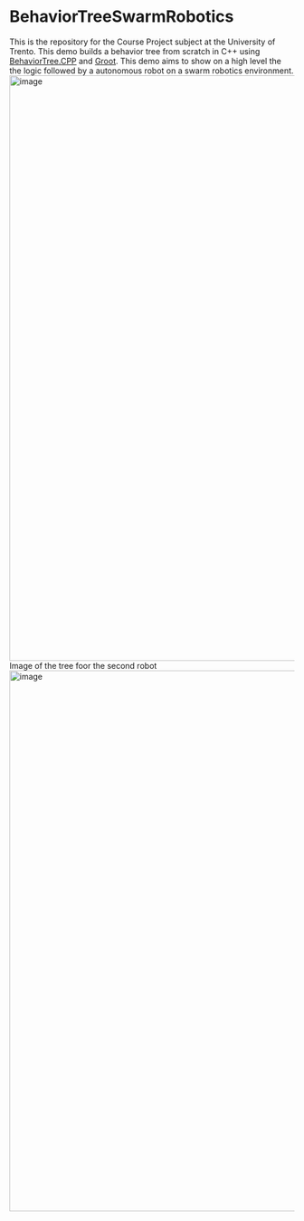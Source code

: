 # BehaviorTreeSwarmRobotics
This is the repository for the Course Project subject at the University of Trento.
This demo builds a behavior tree from scratch in C++ using [BehaviorTree.CPP](https://www.behaviortree.dev/) and
[Groot](https://github.com/BehaviorTree/Groot). This demo aims to show on a high level the the logic followed by a autonomous robot on a swarm robotics environment.
<img width="1035" alt="image" src="https://user-images.githubusercontent.com/83652632/211656794-f640622a-f061-498b-b6a2-e61a5cf341f8.png">
Image of the tree foor the second robot 
<img width="956" alt="image" src="https://user-images.githubusercontent.com/83652632/211666258-6a1b61be-f47a-4387-b926-0d91d4d27ef4.png">

